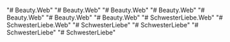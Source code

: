 "# Beauty.Web" 
"# Beauty.Web" 
"# Beauty.Web" 
"# Beauty.Web" 
"# Beauty.Web" 
"# Beauty.Web" 
"# Beauty.Web" 
"# SchwesterLiebe.Web" 
"# SchwesterLiebe.Web" 
"# SchwesterLiebe" 
"# SchwesterLiebe" 
"# SchwesterLiebe" 
"# SchwesterLiebe" 

